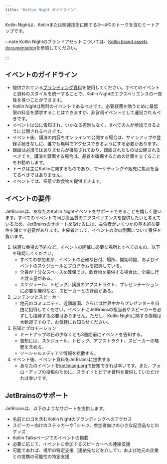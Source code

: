 ```yaml
---
title: "Kotlin Night ガイドライン"
---
```

Kotlin Nightは、Kotlinまたは関連技術に関する3〜4件のトークを含むミートアップです。

:::note
Kotlin Nightのブランドアセットについては、[Kotlin brand assets documentation](kotlin-brand-assets#kotlin-night-brand-assets)を参照してください。

:::

## イベントのガイドライン

* 提供されている[ブランディング資料](kotlin-brand-assets#kotlin-night-brand-assets)を使用してください。すべてのイベントと資料のスタイルを統一することで、Kotlin Nightのエクスペリエンスの一貫性を保つことができます。
* Kotlin Nightは無料のイベントであるべきです。必要経費を賄うために最低限の料金を請求することはできますが、非営利イベントとして運営されるべきです。
* イベントは公に告知され、いかなる差別もなく、すべての人が参加できるように公開されるべきです。
* イベント後、講演の内容をオンラインで公開する場合は、サインアップや登録手続きなしに、誰でも無料でアクセスできるようにする必要があります。
* 録画は必須ではありませんが推奨されており、録画されたものは公開されるべきです。講演を録画する場合は、品質を確保するための計画を立てることをお勧めします。
* トークは主にKotlinに関するものであり、マーケティングや販売に焦点を当てるべきではありません。
* イベントでは、任意で飲食物を提供できます。

## イベントの要件

JetBrainsは、あなたのKotlin Nightイベントをサポートできることを嬉しく思います。すべてのイベントで同じ高品質のエクスペリエンスを提供したいと考えているため、JetBrainsのサポートを受けるには、主催者がいくつかの基本的な要件を満たす必要があります。主催者として、イベントの次の側面について責任を負います。

1. 快適な会場の予約など、イベントの開催に必要な場所とすべてのもの。以下を確認してください。
    * すべての参加者が、イベントの正確な日付、場所、開始時間、およびイベントのスケジュールとプログラムを把握している。
    * 全員が十分なスペースを確保でき、飲食物を提供する場合は、全員に行き渡る量がある。
    * スケジュール、トピック、講演のアブストラクト、プレゼンテーションに必要な機材など、スピーカーとの計画がある。
2. コンテンツとスピーカー
    * 地元のコミュニティ、近隣諸国、さらには世界中からプレゼンターを自由に招待してください。イベントにJetBrainsの担当者やスピーカーを必ずしも招待する必要はありません。ただし、Kotlin Nightに関する情報は大歓迎ですので、お気軽にお知らせください。
3. 告知とプロモーション
    * ミートアップの日の少なくとも3週間前にイベントを告知する。
    * 告知には、スケジュール、トピック、アブストラクト、スピーカーの略歴を含める。
    * ソーシャルメディアで情報を拡散する。
4. イベント後、イベント資料をJetBrainsに提供する
    * あなたのイベントを[kotlinlang.org](https://kotlinlang.org/community/talks.html)で告知できれば幸いです。また、フォローアップの投稿のために、スライドとビデオ資料を提供していただければ幸いです。

## JetBrainsのサポート

JetBrainsは、以下のようなサポートを提供します。

* 名前とロゴを含むKotlin Nightのブランディングへのアクセス
* スピーカー向けのステッカーやTシャツ、参加者向けの小さな記念品などのグッズ
* Kotlin Talksページでのイベントの掲載
* 必要に応じて、イベントに参加するスピーカーへの連絡支援
* 可能であれば、場所の特定支援（連絡先などを介して）、および地元の企業との提携の可能性の特定支援
